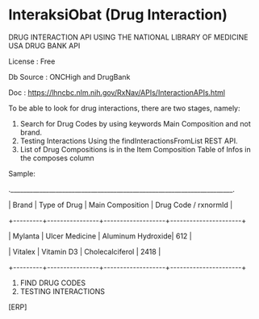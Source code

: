 # InteraksiObat (Drug Interaction)

DRUG INTERACTION API USING THE NATIONAL LIBRARY OF MEDICINE USA DRUG BANK API

License : Free

Db Source : ONCHigh and DrugBank

Doc : https://lhncbc.nlm.nih.gov/RxNav/APIs/InteractionAPIs.html

To be able to look for drug interactions, there are two stages, namely:
1. Search for Drug Codes by using keywords Main Composition and not brand.
2. Testing Interactions Using the findInteractionsFromList REST API.
3. List of Drug Compositions is in the Item Composition Table of Infos in the composes column

Sample:

._____________________________________________________________________.

| Brand   | Type of Drug   | Main Composition  | Drug Code / rxnormId |

+---------+----------------+-------------------+----------------------+

| Mylanta | Ulcer Medicine | Aluminum Hydroxide| 612                  |

| Vitalex | Vitamin D3     | Cholecalciferol   | 2418                 |

+---------+----------------+-------------------+----------------------+

1. FIND DRUG CODES
2. TESTING INTERACTIONS

[ERP]
